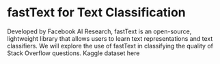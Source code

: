 # fastText for Text Classification
Developed by Facebook AI Research, fastText is an open-source, lightweight library that allows users to learn text representations and text classifiers.
We will explore the use of fastText in classifying the quality of Stack Overflow questions. Kaggle dataset here

